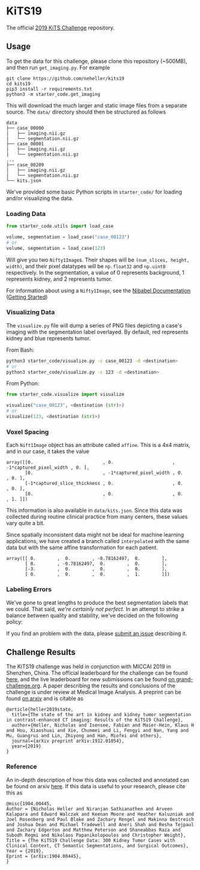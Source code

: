 # KiTS19

The official [2019 KiTS Challenge](https://kits19.grand-challenge.org) repository.

## Usage

To get the data for this challenge, please clone this repository (~500MB), and then run `get_imaging.py`. For example
```text
git clone https://github.com/neheller/kits19
cd kits19
pip3 install -r requirements.txt
python3 -m starter_code.get_imaging
```
This will download the much larger and static image files from a separate source. The `data/` directory should then be structured as follows

```
data
├── case_00000
|   ├── imaging.nii.gz
|   └── segmentation.nii.gz
├── case_00001
|   ├── imaging.nii.gz
|   └── segmentation.nii.gz
...
├── case_00209
|   ├── imaging.nii.gz
|   └── segmentation.nii.gz
└── kits.json
```

We've provided some basic Python scripts in `starter_code/` for loading and/or visualizing the data. 

### Loading Data

```python
from starter_code.utils import load_case

volume, segmentation = load_case("case_00123")
# or
volume, segmentation = load_case(123)
```

Will give you two `Nifty1Image`s. Their shapes will be `(num_slices, height, width)`, and their pixel datatypes will be `np.float32` and `np.uint8` respectively. In the segmentation, a value of 0 represents background, 1 represents kidney, and 2 represents tumor.

For information about using a `Nifty1Image`, see the [Nibabel Documentation](https://nipy.org/nibabel/manual.html#manual) ([Getting Started](https://nipy.org/nibabel/gettingstarted.html))

### Visualizing Data

The `visualize.py` file will dump a series of PNG files depicting a case's imaging with the segmentation label overlayed. By default, red represents kidney and blue represents tumor.

From Bash:

```bash
python3 starter_code/visualize.py -c case_00123 -d <destination>
# or
python3 starter_code/visualize.py -c 123 -d <destination>
```

From Python:

```python
from starter_code.visualize import visualize

visualize("case_00123", <destination (str)>)
# or
visualize(123, <destination (str)>)
```

### Voxel Spacing

Each `Nift1Image` object has an attribute called `affine`. This is a 4x4 matrix, and in our case, it takes the value
```
array([[0.                          , 0.                      , -1*captured_pixel_width , 0. ],
       [0.                          , -1*captured_pixel_width , 0.                      , 0. ],
       [-1*captured_slice_thickness , 0.                      , 0.                      , 0. ],
       [0.                          , 0.                      , 0.                      , 1. ]])
```
This information is also available in `data/kits.json`. Since this data was collected during routine clinical practice from many centers, these values vary quite a bit.

Since spatially inconsistent data might not be ideal for machine learning applications, we have created a branch called `interpolated` with the same data but with the same affine transformation for each patient.
```
array([[ 0.        ,  0.        , -0.78162497,  0.        ],
       [ 0.        , -0.78162497,  0.        ,  0.        ],
       [-3.        ,  0.        ,  0.        ,  0.        ],
       [ 0.        ,  0.        ,  0.        ,  1.        ]])
```

### Labeling Errors

We've gone to great lengths to produce the best segmentation labels that we could. That said, *we're certainly not perfect*. In an attempt to strike a balance between quality and stability, we've decided on the following policy: 

If you find an problem with the data, please [submit an issue](https://github.com/neheller/kits19/issues/new) describing it. 

## Challenge Results

The KiTS19 challenge was held in conjunction with MICCAI 2019 in Shenzhen, China. The official leaderboard for the challenge can be found [here](http://results.kits-challenge.org/miccai2019/), and the live leaderboard for new submissions can be found [on grand-challenge.org](https://kits19.grand-challenge.org/evaluation/results/). A paper describing the results and conclusions of the challenge is under review at Medical Image Analysis. A preprint can be found [on arxiv](https://arxiv.org/abs/1912.01054) and is citable as
```
@article{heller2019state,
  title={The state of the art in kidney and kidney tumor segmentation in contrast-enhanced CT imaging: Results of the KiTS19 Challenge},
  author={Heller, Nicholas and Isensee, Fabian and Maier-Hein, Klaus H and Hou, Xiaoshuai and Xie, Chunmei and Li, Fengyi and Nan, Yang and Mu, Guangrui and Lin, Zhiyong and Han, Miofei and others},
  journal={arXiv preprint arXiv:1912.01054},
  year={2019}
}
```

### Reference

An in-depth description of how this data was collected and annotated can be found on arxiv [here](https://arxiv.org/abs/1904.00445). If this data is useful to your research, please cite this as
```
@misc{1904.00445,
Author = {Nicholas Heller and Niranjan Sathianathen and Arveen Kalapara and Edward Walczak and Keenan Moore and Heather Kaluzniak and Joel Rosenberg and Paul Blake and Zachary Rengel and Makinna Oestreich and Joshua Dean and Michael Tradewell and Aneri Shah and Resha Tejpaul and Zachary Edgerton and Matthew Peterson and Shaneabbas Raza and Subodh Regmi and Nikolaos Papanikolopoulos and Christopher Weight},
Title = {The KiTS19 Challenge Data: 300 Kidney Tumor Cases with Clinical Context, CT Semantic Segmentations, and Surgical Outcomes},
Year = {2019},
Eprint = {arXiv:1904.00445},
}
```
